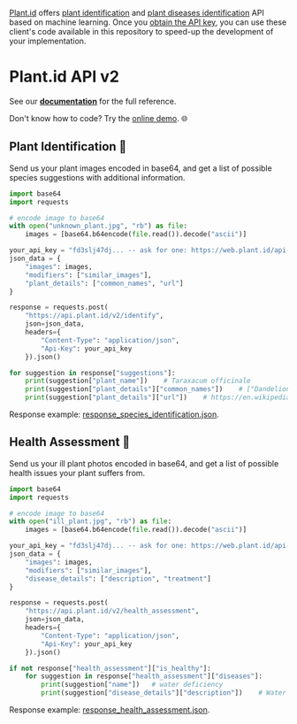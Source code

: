 [Plant.id](https://web.plant.id) offers [plant identification](https://web.plant.id/plant-identification-api/) and [plant diseases identification](https://web.plant.id/plant-health-assessment/) API based on machine learning. Once you [obtain the API key](https://web.plant.id/plant-identification-api/), you can use these client's code available in this repository to speed-up the development of your implementation.

# Plant.id API v2

See our **[documentation](https://github.com/flowerchecker/Plant-id-API/wiki)** for the full reference.

Don't know how to code? Try the [online demo](https://plant.id/). 🌐

## Plant Identification 🌱

Send us your plant images encoded in base64, and get a list of possible species suggestions with additional information.

```python
import base64
import requests

# encode image to base64
with open("unknown_plant.jpg", "rb") as file:
    images = [base64.b64encode(file.read()).decode("ascii")]

your_api_key = "fd3slj47dj... -- ask for one: https://web.plant.id/api-access-request/ --"
json_data = {
    "images": images,
    "modifiers": ["similar_images"],
    "plant_details": ["common_names", "url"]
}

response = requests.post(
    "https://api.plant.id/v2/identify",
    json=json_data,
    headers={
        "Content-Type": "application/json",
        "Api-Key": your_api_key
    }).json()

for suggestion in response["suggestions"]:
    print(suggestion["plant_name"])    # Taraxacum officinale
    print(suggestion["plant_details"]["common_names"])    # ["Dandelion"]
    print(suggestion["plant_details"]["url"])    # https://en.wikipedia.org/wiki/Taraxacum_officinale
```

Response example: [response_species_identification.json](https://github.com/flowerchecker/Plant-id-API/blob/master/response_species_identification.json).

## Health Assessment 🥀

Send us your ill plant photos encoded in base64, and get a list of possible health issues your plant suffers from.

```Python
import base64
import requests

# encode image to base64
with open("ill_plant.jpg", "rb") as file:
    images = [base64.b64encode(file.read()).decode("ascii")]

your_api_key = "fd3slj47dj... -- ask for one: https://web.plant.id/api-access-request/ --"
json_data = {
    "images": images,
    "modifiers": ["similar_images"],
    "disease_details": ["description", "treatment"]
}

response = requests.post(
    "https://api.plant.id/v2/health_assessment",
    json=json_data,
    headers={
        "Content-Type": "application/json",
        "Api-Key": your_api_key
    }).json()

if not response["health_assessment"]["is_healthy"]:
    for suggestion in response["health_assessment"]["diseases"]:
        print(suggestion["name"])   # water deficiency
        print(suggestion["disease_details"]["description"])    # Water deficiency is...
```

Response example: [response_health_assessment.json](https://github.com/flowerchecker/Plant-id-API/blob/master/response_health_assessment.json).
